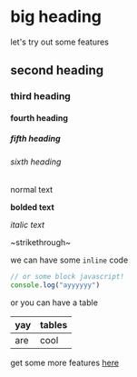 # big heading

let's try out some features

## second heading

### third heading

#### fourth heading

##### fifth heading

###### sixth heading

normal text

**bolded text**

*italic text*

~strikethrough~

we can have some `inline` code

```js
// or some block javascript!
console.log("ayyyyyy")
```

or you can have a table

yay | tables
--- | ------
are | cool

get some more features [here](https://guides.github.com/features/mastering-markdown/#syntax)